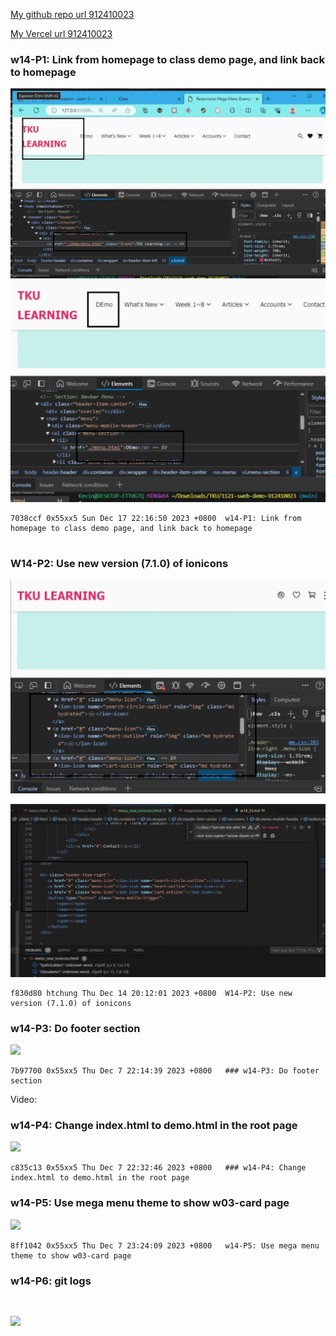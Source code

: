 [My github repo url 912410023](https://github.com/0x55xx5)

[My Vercel url 912410023](https://1121-sweb-demo-912410023.vercel.app/)

### w14-P1: Link from homepage to class demo page, and link back to homepage

![](w14-p1-1.png)
![](w14-p1-2.png)


```
7038ccf 0x55xx5 Sun Dec 17 22:16:50 2023 +0800  w14-P1: Link from homepage to class demo page, and link back to homepage


```
### W14-P2: Use new version (7.1.0) of ionicons
 
![](w14-p2-1.png)
 
![](w14-p2-2.png)
 
```
f830d80 htchung Thu Dec 14 20:12:01 2023 +0800  W14-P2: Use new version (7.1.0) of ionicons
```


 ### w14-P3: Do footer section
![](w14-p3.png)
```
7b97700 0x55xx5 Thu Dec 7 22:14:39 2023 +0800   ### w14-P3: Do footer section
```

Video: 
### w14-P4: Change index.html to demo.html in the root page
 
![](w14-p4.png)
 
```
c835c13 0x55xx5 Thu Dec 7 22:32:46 2023 +0800   ### w14-P4: Change index.html to demo.html in the root page
```


 ### w14-P5: Use mega menu theme to show w03-card page
![](w14-p5.png)
```
8ff1042 0x55xx5 Thu Dec 7 23:24:09 2023 +0800   w14-P5: Use mega menu theme to show w03-card page
```

 ### w14-P6: git  logs
 ```
 
 
 ```
![](w14-p6.png)
